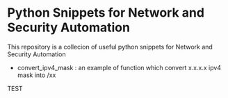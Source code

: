 # Python Snippets for Network and Security Automation

This repository is a collecion of useful python snippets for Network and Security Automation

- convert_ipv4_mask : an example of function which convert x.x.x.x ipv4 mask into /xx

TEST